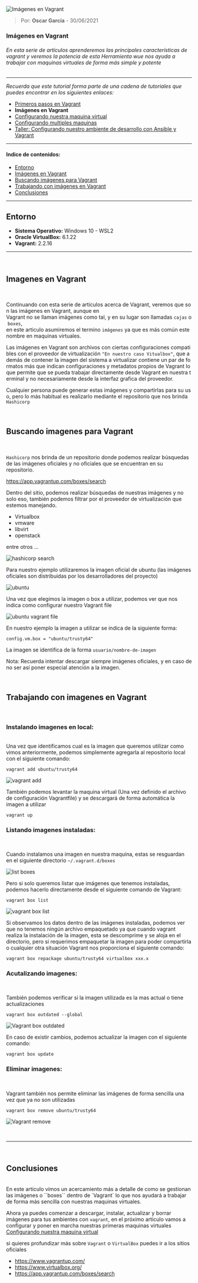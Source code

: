 ![Imágenes en Vagrant](https://ninjaaprendiendo.s3.us-east-2.amazonaws.com/articulos/vagrant-imagenes-en-vagrant.png)

> Por: **Oscar García** - 30/06/2021

### Imágenes en Vagrant

###### En esta serie de artículos aprenderemos las principales características de vagrant y veremos la potencia de esta Herramienta wue nos ayuda a trabajar con maquinas virtuales de forma más simple y potente

----

*Recuerda que este tutorial forma parte de una cadena de tutoriales que puedes encontrar en los siguientes enlaces:*

- [Primeros pasos en Vagrant](https://github.com/oscar-grc/blog/blob/articles/vagrant/primeros_pasos_en_vagrant.md)
- **Imágenes en Vagrant**
- [Configurando nuestra maquina virtual](https://github.com/oscar-grc/blog/blob/articles/vagrant/configurando_nuestra_maquina_virtual.md)
- [Configurando multiples maquinas](https://github.com/oscar-grc/blog/blob/articles/vagrant/configurando_multiples_maquinas_en_vagrant.md)
- [Taller: Configurando nuestro ambiente de desarrollo con Ansible y Vagrant](https://github.com/oscar-grc/blog/blob/articles/vagrant/taller_configurando_nuestro_ambiente_de_desarrollo_con_vagrant_y_ansible.md)


---

#### Indice de contenidos:

- [Entorno](#Entorno)
- [Imágenes en Vagrant](#Imágenes-en-Vagrant)
- [Buscando imágenes para Vagrant](#Buscando-imágenes-para-Vagrant)
- [Trabajando con imágenes en Vagrant](#Trabajando-con-imágenes-en-Vagrant)
- [Conclusiones](#Conclusiones)

---

## Entorno 

- **Sistema Operativo:** Windows 10 - WSL2  
- **Oracle VirtualBox:** 6.1.22
- **Vagrant:** 2.2.16

---
<br/>

## Imagenes en Vagrant

<br/>

Continuando con esta serie de artículos acerca de Vagrant, veremos que son las imágenes en Vagrant, aunque en Vagrant no se llaman imágenes como tal, y en su lugar son llamadas `cajas` o `boxes`, en este articulo asumiremos el termino `imágenes` ya que es más común este nombre en maquinas virtuales.

Las imágenes en Vagrant son archivos con ciertas configuraciones compatibles con el proveedor de virtualización `"En nuestro caso Vitualbox"`, que además de contener la imagen del sistema a virtualizar contiene un par de formatos más que indican configuraciones y metadatos propios de Vagrant lo que permite que se pueda trabajar directamente desde Vagrant en nuestra terminal y no necesariamente desde la interfaz grafica del proveedor.

Cualquier persona puede generar estas imágenes y compartirlas para su uso, pero lo más habitual es realizarlo mediante el repositorio que nos brinda  `Hashicorp`

<br/>

## Buscando imagenes para Vagrant

<br/>

`Hashicorp` nos brinda de un repositorio donde podemos realizar búsquedas de las imágenes oficiales y no oficiales que se encuentran en su repositorio.

https://app.vagrantup.com/boxes/search

Dentro del sitio, podemos realizar búsquedas de nuestras imágenes y no solo eso, también podemos filtrar por el proveedor de virtualización que estemos manejando. 

- Virtualbox
- vmware
- libvirt
- openstack 

entre otros ...

![hashicorp search](https://ninjaaprendiendo.s3.us-east-2.amazonaws.com/articulos/repositorio-de-imagenes-hashicorp.PNG)

Para nuestro ejemplo utilizaremos la imagen oficial de ubuntu (las imágenes oficiales son distribuidas por los desarrolladores del proyecto)

![ubuntu](https://ninjaaprendiendo.s3.us-east-2.amazonaws.com/articulos/repositorio-de-imagenes-hashicorp-ubuntu.PNG)

Una vez que elegimos la imagen o box a utilizar, podemos ver que nos indica como configurar nuestro Vagrant file

![ubuntu vagrant file](https://ninjaaprendiendo.s3.us-east-2.amazonaws.com/articulos/repositorio-de-imagenes-hashicorp-vagranfile.PNG)

En nuestro ejemplo la imagen a utilizar se indica de la siguiente forma:

```
config.vm.box = "ubuntu/trusty64"
```

La imagen se identifica de la forma ``usuario/nombre-de-imagen``

Nota: Recuerda intentar descargar siempre imágenes oficiales, y en caso de no ser así poner especial atención a la imagen.

<br />

## Trabajando con imagenes en Vagrant

<br />


### Instalando imagenes en local:
<br />
Una vez que identificamos cual es la imagen que queremos utilizar como vimos anteriormente, podemos simplemente agregarla al repositorio local con el siguiente comando:

```
vagrant add ubuntu/trusty64
```

![vagrant add](https://ninjaaprendiendo.s3.us-east-2.amazonaws.com/articulos/vagrant-add.PNG)

También podemos levantar la maquina virtual (Una vez definido el archivo de configuración Vagrantfile) y se descargará de forma automática la imagen a utilizar

```
vagrant up
```

### Listando imagenes instaladas:

<br />

Cuando instalamos una imagen en nuestra maquina, estas se resguardan en el siguiente directorio ``~/.vagrant.d/boxes``

![list boxes](https://ninjaaprendiendo.s3.us-east-2.amazonaws.com/articulos/box-list.PNG)

Pero si solo queremos listar que imágenes que tenemos instaladas, podemos hacerlo directamente desde el siguiente comando de Vagrant:

```
vagrant box list
```

![vagrant box list](https://ninjaaprendiendo.s3.us-east-2.amazonaws.com/articulos/vagrant-box-list.PNG)

Si observamos los datos dentro de las imágenes instaladas, podemos ver que no tenemos ningún archivo empaquetado ya que cuando vagrant realiza la instalación de la imagen, esta se descomprime y se aloja en el directorio, pero si requerimos empaquetar la imagen para poder compartirla o cualquier otra situación Vagrant nos proporciona el siguiente comando:

```
vagrant box repackage ubuntu/trusty64 virtualbox xxx.x
```

### Acutalizando imagenes:
<br />

También podemos verificar si la imagen utilizada es la mas actual o tiene actualizaciones

```
vagrant box outdated --global
```

![Vagrant box outdated](https://ninjaaprendiendo.s3.us-east-2.amazonaws.com/articulos/vagrant-outdated.PNG)

En caso de existir cambios, podemos actualizar la imagen con el siguiente comando:

``` 
vagrant box update
```

### Eliminar imagenes:
<br />

Vagrant también nos permite eliminar las imágenes de forma sencilla una vez que ya no son utilizadas 

```
vagrant box remove ubuntu/trusty64
```

![Vagrant remove](https://ninjaaprendiendo.s3.us-east-2.amazonaws.com/articulos/vagrant-remove.PNG)


<br />

---

<br />

## Conclusiones
<br />
En este articulo vimos un acercamiento más a detalle de como se gestionan las imágenes o ``boxes`` dentro de `Vagrant` lo que nos ayudará a trabajar de forma más sencilla con nuestras maquinas virtuales.

Ahora ya puedes comenzar a descargar, instalar, actualizar y borrar imágenes para tus ambientes con `vagrant`, en el próximo articulo vamos a configurar y poner en marcha nuestras primeras maquinas virtuales [Configurando nuestra maquina virtual](https://github.com/oscar-grc/blog/blob/articles/vagrant/configurando_nuestra_maquina_virtual.md)

si quieres profundizar más sobre `Vagrant` o `VirtualBox` puedes ir a los sitios oficiales

- https://www.vagrantup.com/
- https://www.virtualbox.org/
- https://app.vagrantup.com/boxes/search

